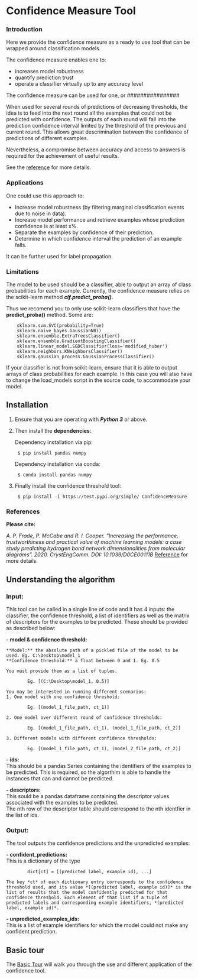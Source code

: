 # Confidence Measure Tool 

### Introduction  

Here we provide the confidence measure as a ready to use tool that can be wrapped around classification models.  

The confidence measure enables one to:  
- increases model robustness  
- quantify prediction trust  
- operate a classifier virtually up to any accuracy level  

The confidence measure can be used for one, or ################

When used for several rounds of predictions of decreasing thresholds, the idea is to feed into the next round all the examples that could not be predicted with confidence. The outputs of each round will fall into the prediction confidence interval limited by the threshold of the previous and current round. This allows great descrimination between the confidence of predictions of different examples.  

Nevertheless, a compromise between accuracy and access to answers is required for the achievement of useful results.

See the [reference](https://pubs.rsc.org/en/content/articlelanding/2020/ce/d0ce00111b#!divAbstract) for more details.

### Applications  

One could use this approach to:  
- Increase model robustness (by filtering marginal classification events due to noise in data).  
- Increase model performance and retrieve examples whose prediction confidence is at least x%.  
- Separate the examples by confidence of their prediction.  
- Determine in which confidence interval the prediction of an example falls.  

It can be further used for label propagation.

### Limitations  

The model to be used should be a classifier, able to output an array of class probabilities for each example. Currently, the confidence measure relies on the scikit-learn method ***clf.predict_proba()***.   

Thus we recomend you to only use scikit-learn classifiers that have the **predict_proba()** method. Some are:   

		sklearn.svm.SVC(probability=True)
		sklearn.naive_bayes.GaussianNB()
		sklearn.ensemble.ExtraTreesClassifier()
		sklearn.ensemble.GradientBoostingClassifier()
		sklearn.linear_model.SGDClassifier(loss='modified_huber')
		sklearn.neighbors.KNeighborsClassifier()
		sklearn.gaussian_process.GaussianProcessClassifier()
	
If your classifier is not from scikit-learn, ensure that it is able to output arrays of class probabilities for each example. In this case you will also have to change the load_models script in the source code, to accommodate your model.


## Installation   

1. Ensure that you are operating with ***Python 3*** or above.

2. Then install the **dependencies**:  

	Dependency installation via pip:  

	    $ pip install pandas numpy

	Dependency installation via conda:  

	    $ conda install pandas numpy 
	
3. Finally install the confidence threshold tool:  

    	$ pip install -i https://test.pypi.org/simple/ ConfidenceMeasure


### References

**Please cite:**  

*A. P. Frade, P. McCabe and R. I. Cooper. “Increasing the performance, trustworthiness and practical value of machine learning models: a case study predicting hydrogen bond network dimensionalities from molecular diagrams”. 2020. CrystEngComm. DOI: 10.1039/D0CE00111B* [Reference](https://pubs.rsc.org/en/content/articlelanding/2020/ce/d0ce00111b#!divAbstract) for more details.


## Understanding the algorithm   

### Input:  

This tool can be called in a single line of code and it has 4 inputs: the classifier, the confidence threshold, a list of  identifiers as well as the matrix of descriptors for the examples to be predicted. These should be provided as described below:

**- model & confidence threshold:**  
    
    **Model:** the absolute path of a pickled file of the model to be used. Eg. C:\Desktop\model_1  
    **Confidence threshold:** a float between 0 and 1. Eg. 0.5  
    
    You must provide them as a list of tuples.   
    			
			Eg. [(C:\Desktop\model_1, 0.5)] 
    
    You may be interested in running different scenarios:  
    1. One model with one confidence threshold:                   
    
			Eg. [(model_1_file_path, ct_1)] 
    
    2. One model over different round of confidence thresholds:   
    
			Eg. [(model_1_file_path, ct_1), (model_1_file_path, ct_2)] 
    
    3. Different models with different confidence thresholds: 
    
			Eg. [(model_1_file_path, ct_1), (model_2_file_path, ct_2)] 

**- ids:**    
    This should be a pandas Series containing the identifiers of the examples to be predicted. This is required, so the algorthim is able to handle the instances that can and cannot be predicted.  

**- descriptors:**    
    This sould be a pandas dataframe containing the descriptor values associated with the examples to be predicted.  
    The nth row of the descriptor table should correspond to the nth identfier in the list of ids.  

### Output:  

The tool outputs the confidence predictions and the unpredicted examples:

**- confident_predictions:**  
    This is a dictionary of the type
    
			dict[ct] = [(predicted label, example id), ...] 

    The key *ct* of each dictionary entry corresponds to the confidence threshold used, and its value *[(predicted label, example id)]* is the list of results that the model confidently predicted for that confidence threshold. Each element of that list if a tuple of predicted labels and corresponding example identifiers, *(predicted label, example id)*.

**- unpredicted_examples_ids:**    
    This is a list of example identifiers for which the model could not make any confident prediction.


## Basic tour

The [Basic Tour](https://github.com/apfrade/ConfidenceMeasure/blob/master/examples/basic_tour.ipynb) will walk you through the use and different application of the confidence tool.
